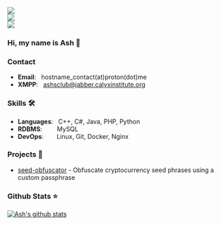 ![](https://komarev.com/ghpvc/?username=Ashintosh&color=6aa6f8)<br>
![](https://img.shields.io/github/followers/Ashintosh?style=social)<br>
![](https://img.shields.io/github/stars/Ashintosh?style=social)<br>

### Hi, my name is Ash 👋

### Contact
- **Email**: &nbsp;  hostname_contact(at)proton(dot)me
- **XMPP**: &nbsp;  ashsclub@jabber.calyxinstitute.org

### Skills 🛠️
- **Languages**: &nbsp;        C++, C#, Java, PHP, Python
- **RDBMS**:   &nbsp;&nbsp;   MySQL
- **DevOps**:  &ensp;&nbsp;&nbsp;    Linux, Git, Docker, Nginx

### Projects 🐾
- [seed-obfuscator](https://github.com/Ashintosh/seed-obfuscator) - Obfuscate cryptocurrency seed phrases using a custom passphrase

### Github Stats ⭐
[![Ash's github stats](https://github-readme-stats.vercel.app/api?username=Ashintosh&show_icons=true&theme=tokyonight)](https://github.com/anuraghazra/github-readme-stats)
